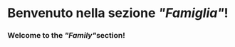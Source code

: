 <h1>Benvenuto nella sezione <i>"Famiglia"</i>!</h1>
<h3>Welcome to the <i>"Family"</i>section!</h3>
